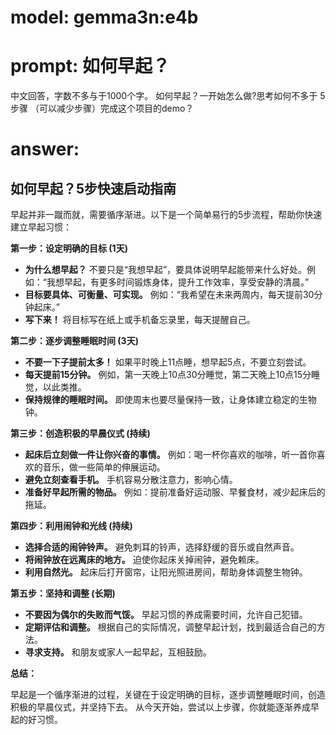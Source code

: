 # model: gemma3n:e4b
# prompt: 如何早起？
中文回答，字数不多与于1000个字。
如何早起？一开始怎么做?思考如何不多于 5 步骤 （可以减少步骤）完成这个项目的demo？

# answer: 
 ## 如何早起？5步快速启动指南

早起并非一蹴而就，需要循序渐进。以下是一个简单易行的5步流程，帮助你快速建立早起习惯：

**第一步：设定明确的目标 (1天)**

*   **为什么想早起？**  不要只是“我想早起”，要具体说明早起能带来什么好处。例如：“我想早起，有更多时间锻炼身体，提升工作效率，享受安静的清晨。”
*   **目标要具体、可衡量、可实现。**  例如：“我希望在未来两周内，每天提前30分钟起床。”
*   **写下来！** 将目标写在纸上或手机备忘录里，每天提醒自己。

**第二步：逐步调整睡眠时间 (3天)**

*   **不要一下子提前太多！**  如果平时晚上11点睡，想早起5点，不要立刻尝试。
*   **每天提前15分钟。**  例如，第一天晚上10点30分睡觉，第二天晚上10点15分睡觉，以此类推。
*   **保持规律的睡眠时间。**  即使周末也要尽量保持一致，让身体建立稳定的生物钟。

**第三步：创造积极的早晨仪式 (持续)**

*   **起床后立刻做一件让你兴奋的事情。**  例如：喝一杯你喜欢的咖啡，听一首你喜欢的音乐，做一些简单的伸展运动。
*   **避免立刻查看手机。**  手机容易分散注意力，影响心情。
*   **准备好早起所需的物品。**  例如：提前准备好运动服、早餐食材，减少起床后的拖延。

**第四步：利用闹钟和光线 (持续)**

*   **选择合适的闹钟铃声。**  避免刺耳的铃声，选择舒缓的音乐或自然声音。
*   **将闹钟放在远离床的地方。**  迫使你起床关掉闹钟，避免赖床。
*   **利用自然光。**  起床后打开窗帘，让阳光照进房间，帮助身体调整生物钟。

**第五步：坚持和调整 (长期)**

*   **不要因为偶尔的失败而气馁。**  早起习惯的养成需要时间，允许自己犯错。
*   **定期评估和调整。**  根据自己的实际情况，调整早起计划，找到最适合自己的方法。
*   **寻求支持。**  和朋友或家人一起早起，互相鼓励。

**总结：**

早起是一个循序渐进的过程，关键在于设定明确的目标，逐步调整睡眠时间，创造积极的早晨仪式，并坚持下去。  从今天开始，尝试以上步骤，你就能逐渐养成早起的好习惯。

